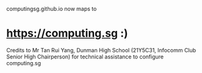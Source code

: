 computingsg.github.io now maps to
# https://computing.sg :)

Credits to Mr Tan Rui Yang, Dunman High School (21Y5C31, Infocomm Club Senior High Chairperson) 
for technical assistance to configure computing.sg
